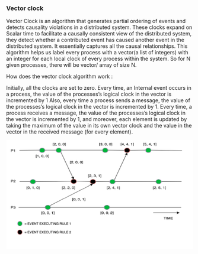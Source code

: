 ### Vector clock ###
Vector Clock is an algorithm that generates partial ordering of events and detects causality violations in a distributed system. These clocks expand on Scalar time to facilitate a causally consistent view of the distributed system, they detect whether a contributed event has caused another event in the distributed system. It essentially captures all the causal relationships. This algorithm helps us label every process with a vector(a list of integers) with an integer for each local clock of every process within the system. So for N given processes, there will be vector/ array of size N.

How does the vector clock algorithm work :

Initially, all the clocks are set to zero.
Every time, an Internal event occurs in a process, the value of the processes’s logical clock in the vector is incremented by 1
Also, every time a process sends a message, the value of the processes’s logical clock in the vector is incremented by 1.
Every time, a process receives a message, the value of the processes’s logical clock in the vector is incremented by 1, and moreover, each element is updated by taking the maximum of the value in its own vector clock and the value in the vector in the received message (for every element). 


![img_19.png](img_19.png)